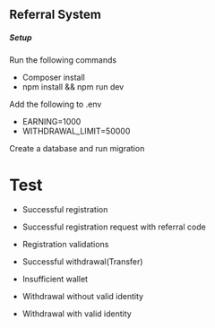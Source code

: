 ## Referral System


##### Setup

Run the following commands
- Composer install
- npm install && npm run dev

Add the following to .env
- EARNING=1000
- WITHDRAWAL_LIMIT=50000

Create a database and run migration

# Test

- Successful registration

- Successful registration request with referral code

- Registration validations

- Successful withdrawal(Transfer)

- Insufficient wallet

- Withdrawal without valid identity

- Withdrawal with valid identity
